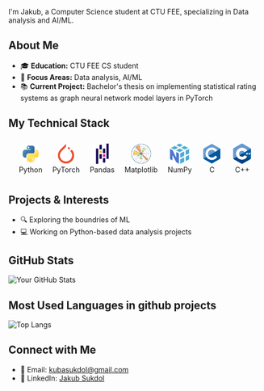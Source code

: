 
I'm Jakub, a Computer Science student at CTU FEE, specializing in Data analysis and AI/ML.

## About Me
- 🎓 **Education:** CTU FEE CS student
- 🧠 **Focus Areas:** Data analysis, AI/ML
- 📚 **Current Project:** Bachelor's thesis on implementing statistical rating systems as graph neural network model layers in PyTorch

## My Technical Stack

<div style="display: flex; flex-wrap: wrap; justify-content: center;">
  <div style="margin: 10px; text-align: center;">
    <img src="https://raw.githubusercontent.com/devicons/devicon/master/icons/python/python-original.svg" alt="Python" width="40" height="40"/>
    <div>Python</div>
  </div>
  <div style="margin: 10px; text-align: center;">
    <img src="https://raw.githubusercontent.com/devicons/devicon/master/icons/pytorch/pytorch-original.svg" alt="PyTorch" width="40" height="40"/>
    <div>PyTorch</div>
  </div>
  <div style="margin: 10px; text-align: center;">
    <img src="https://raw.githubusercontent.com/devicons/devicon/master/icons/pandas/pandas-original.svg" alt="Pandas" width="40" height="40"/>
    <div>Pandas</div>
  </div>
  <div style="margin: 10px; text-align: center;">
    <img src="https://raw.githubusercontent.com/devicons/devicon/master/icons/matplotlib/matplotlib-original.svg" alt="Matplotlib" width="40" height="40"/>
    <div>Matplotlib</div>
  </div>
  <div style="margin: 10px; text-align: center;">
    <img src="https://raw.githubusercontent.com/devicons/devicon/master/icons/numpy/numpy-original.svg" alt="NumPy" width="40" height="40"/>
    <div>NumPy</div>
  </div>
  <div style="margin: 10px; text-align: center;">
    <img src="https://raw.githubusercontent.com/devicons/devicon/master/icons/c/c-original.svg" alt="C" width="40" height="40"/>
    <div>C</div>
  </div>
  <div style="margin: 10px; text-align: center;">
    <img src="https://raw.githubusercontent.com/devicons/devicon/master/icons/cplusplus/cplusplus-original.svg" alt="C++" width="40" height="40"/>
    <div>C++</div>
  </div>
</div>


## Projects & Interests
- 🔍 Exploring the boundries of ML
- 💻 Working on Python-based data analysis projects

## GitHub Stats
![Your GitHub Stats](https://github-readme-stats.vercel.app/api?username=kubosis&show_icons=true&theme=highcontrast)

## Most Used Languages in github projects
![Top Langs](https://github-readme-stats.vercel.app/api/top-langs/?username=kubosis&layout=compact&theme=highcontrast)

## Connect with Me
- 📧 Email: [kubasukdol@gmail.com](mailto:email@example.com)
- 💼 LinkedIn: [Jakub Sukdol](https://www.linkedin.com/in/jakub-sukdol-02b236233/)
